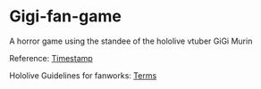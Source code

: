 # Gigi-fan-game

A horror game using the standee of the hololive vtuber GiGi Murin 

Reference: [Timestamp](https://www.youtube.com/live/uozB3KQa5pY?si=AQCiqBoBKlr1OC5l&t=300)

Hololive Guidelines for fanworks: [Terms](https://hololivepro.com/en/terms/)
